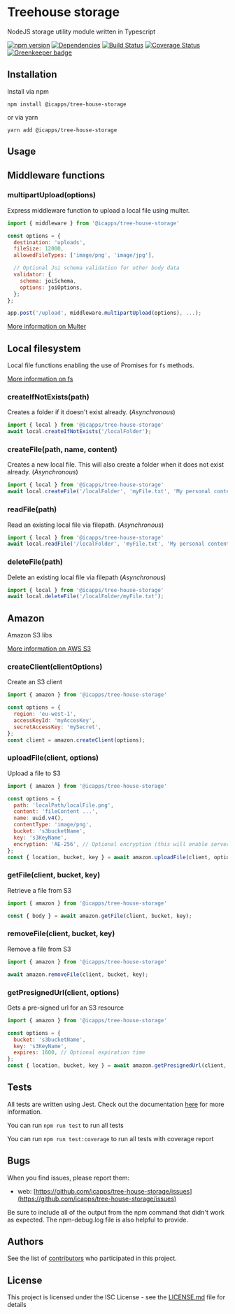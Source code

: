# Treehouse storage

NodeJS storage utility module written in Typescript

[![npm version](https://badge.fury.io/js/%40icapps%2Ftree-house-storage.svg)](https://badge.fury.io/js/%40icapps%2Ftree-house-storage)
[![Dependencies](https://david-dm.org/icapps/tree-house-storage.svg)](https://david-dm.org/icapps/tree-house-storage.svg)
[![Build Status](https://travis-ci.org/icapps/tree-house-storage.svg?branch=master)](https://travis-ci.org/icapps/tree-house-storage)
[![Coverage Status](https://coveralls.io/repos/github/icapps/tree-house-storage/badge.svg)](https://coveralls.io/github/icapps/tree-house-storage) [![Greenkeeper badge](https://badges.greenkeeper.io/icapps/tree-house-storage.svg)](https://greenkeeper.io/)

## Installation

Install via npm

```shell
npm install @icapps/tree-house-storage
```

or via yarn

```shell
yarn add @icapps/tree-house-storage
```

## Usage

## Middleware functions

### multipartUpload(options)

Express middleware function to upload a local file using multer.

```javascript
import { middleware } from '@icapps/tree-house-storage'

const options = {
  destination: 'uploads',
  fileSize: 12000,
  allowedFileTypes: ['image/png', 'image/jpg'],

  // Optional Joi schema validation for other body data
  validator: {
    schema: joiSchema,
    options: joiOptions,
  };
};

app.post('/upload', middleware.multipartUpload(options), ...);
```

[More information on Multer](https://github.com/expressjs/multer)

## Local filesystem

Local file functions enabling the use of Promises for `fs` methods.

[More information on fs](https://nodejs.org/api/fs.html)

### createIfNotExists(path)

Creates a folder if it doesn't exist already. (*Asynchronous*)

```javascript
import { local } from '@icapps/tree-house-storage'
await local.createIfNotExists('/localFolder');
```

### createFile(path, name, content)

Creates a new local file. This will also create a folder when it does not exist already. (*Asynchronous*)

```javascript
import { local } from '@icapps/tree-house-storage'
await local.createFile('/localFolder', 'myFile.txt', 'My personal content');
```

### readFile(path)

Read an existing local file via filepath. (*Asynchronous*)

```javascript
import { local } from '@icapps/tree-house-storage'
await local.readFile('/localFolder', 'myFile.txt', 'My personal content');
```

### deleteFile(path)

Delete an existing local file via filepath (*Asynchronous*)

```javascript
import { local } from '@icapps/tree-house-storage'
await local.deleteFile('/localFolder/myFile.txt');
```

## Amazon

Amazon S3 libs

[More information on AWS S3](https://aws.amazon.com/sdk-for-node-js/)

### createClient(clientOptions)

Create an S3 client

```javascript
import { amazon } from '@icapps/tree-house-storage'

const options = {
  region: 'eu-west-1',
  accessKeyId: 'myAccesKey',
  secretAccessKey: 'mySecret',
};
const client = amazon.createClient(options);
```

### uploadFile(client, options)

Upload a file to S3

```javascript
import { amazon } from '@icapps/tree-house-storage'

const options = {
  path: 'localPath/localFile.png',
  content: 'fileContent ...',
  name: uuid.v4(),
  contentType: 'image/png',
  bucket: 's3bucketName',
  key: 's3KeyName',
  encryption: 'AE-256', // Optional encryption (this will enable server encryption on S3)
};
const { location, bucket, key } = await amazon.uploadFile(client, options);
```

### getFile(client, bucket, key)

Retrieve a file from S3

```javascript
import { amazon } from '@icapps/tree-house-storage'

const { body } = await amazon.getFile(client, bucket, key);
```

### removeFile(client, bucket, key)

Remove a file from S3

```javascript
import { amazon } from '@icapps/tree-house-storage'

await amazon.removeFile(client, bucket, key);
```

### getPresignedUrl(client, options)

Gets a pre-signed url for an S3 resource

```javascript
import { amazon } from '@icapps/tree-house-storage'

const options = {
  bucket: 's3bucketName',
  key: 's3KeyName',
  expires: 1600, // Optional expiration time
};
const { location, bucket, key } = await amazon.getPresignedUrl(client, options);
```

## Tests

All tests are written using Jest. Check out the documentation [here](https://jestjs.io/docs/en/getting-started) for more information.

  You can run `npm run test` to run all tests

  You can run `npm run test:coverage` to run all tests with coverage report

## Bugs

When you find issues, please report them:

- web: [https://github.com/icapps/tree-house-storage/issues](https://github.com/icapps/tree-house-storage/issues)

Be sure to include all of the output from the npm command that didn't work as expected. The npm-debug.log file is also helpful to provide.

## Authors

See the list of [contributors](https://github.com/icapps/tree-house-storage/contributors) who participated in this project.

## License

This project is licensed under the ISC License - see the [LICENSE.md](LICENSE.md) file for details
